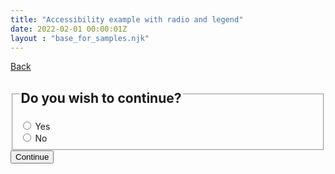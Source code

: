 ```yaml
---
title: "Accessibility example with radio and legend"
date: 2022-02-01 00:00:01Z
layout : "base_for_samples.njk"
---
```

<!--beforeMain-->
<section class="govcy-container" id="beforeMainContainer">
    <a class="govcy-back-link" href="#">Back</a>
</section>
 <!--main-->
<main class="govcy-container" id="mainContainer">
    <div class="govcy-row">
        <article class="govcy-col-8">
            <form action="" class="govcy-form" novalidate>
                    <fieldset class="govcy-fieldset">
                        <legend class="govcy-legend"><h1>Do you wish to continue?</h1></legend>
                        <div class="govcy-form-control">
                            <div class="govcy-radio">
                                <input class="govcy-radio-input" type="radio" name="option3" id="option3-yes">
                                <label class="govcy-label" for="option3-yes">Yes</label>
                            </div>
                            <div class="govcy-radio">
                                <input class="govcy-radio-input" type="radio" name="option3" id="option3-no">
                                <label class="govcy-label" for="option3-no">No</label>
                            </div>
                        </div>
                    </fieldset>
                <button type="button" class="govcy-btn-primary">Continue</button>
            </form>
        </article>
    </div>
</main>